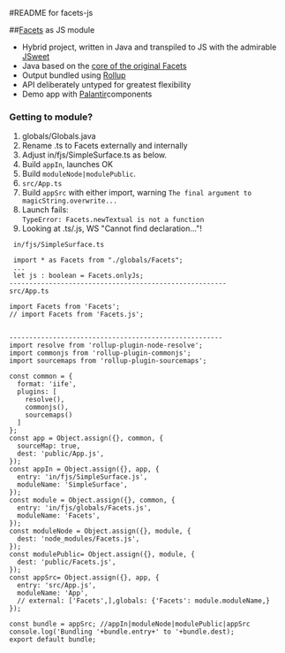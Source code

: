 #README for facets-js

##[Facets](doc/Facets.pdf) as JS module

- Hybrid project, written in Java and transpiled to JS 
with the admirable [JSweet](http://www.jsweet.org
) 
- Java based on the [core of the original Facets](https://github.com/dimwight/Facets/tree/master/Facets/facets/core)
- Output bundled using [Rollup](https://rollupjs.org 
)
- API deliberately untyped for greatest flexibility
- Demo app with [Palantir](https://github.com/palantir/blueprint 
)components
### Getting to module?

1. globals/Globals.java
1. Rename .ts to Facets externally and internally
1. Adjust in/fjs/SimpleSurface.ts as below.   
1. Build `appIn`, launches OK
1. Build `moduleNode|modulePublic`. 
1. `src/App.ts` 
1. Build `appSrc` with either import, warning
`The final argument to magicString.overwrite...`
1. Launch fails:  
`TypeError: Facets.newTextual is not a function`
1. Looking at .ts/.js, WS "Cannot find declaration..."!
 ```
  in/fjs/SimpleSurface.ts
 
  import * as Facets from "./globals/Facets";
  ...
  let js : boolean = Facets.onlyJs;
 -------------------------------------------------------
 src/App.ts
 
 import Facets from 'Facets';
 // import Facets from 'Facets.js';

  
 ------------------------------------------------------
 import resolve from 'rollup-plugin-node-resolve';
 import commonjs from 'rollup-plugin-commonjs';
 import sourcemaps from 'rollup-plugin-sourcemaps';
 
 const common = {
   format: 'iife',
   plugins: [
     resolve(),
     commonjs(),
     sourcemaps()
   ]
 };
 const app = Object.assign({}, common, {
   sourceMap: true,
   dest: 'public/App.js',
 });
 const appIn = Object.assign({}, app, {
   entry: 'in/fjs/SimpleSurface.js',
   moduleName: 'SimpleSurface',
 });
 const module = Object.assign({}, common, {
   entry: 'in/fjs/globals/Facets.js',
   moduleName: 'Facets',
 });
 const moduleNode = Object.assign({}, module, {
   dest: 'node_modules/Facets.js',
 });
 const modulePublic= Object.assign({}, module, {
   dest: 'public/Facets.js',
 });
 const appSrc= Object.assign({}, app, {
   entry: 'src/App.js',
   moduleName: 'App',
   // external: ['Facets',],globals: {'Facets': module.moduleName,}
 });
 
 const bundle = appSrc; //appIn|moduleNode|modulePublic|appSrc
 console.log('Bundling '+bundle.entry+' to '+bundle.dest);
 export default bundle;
